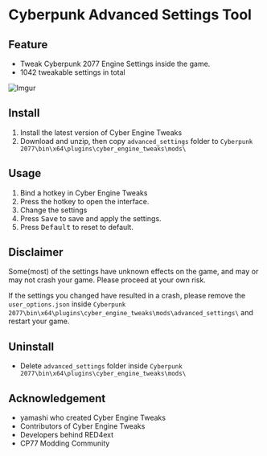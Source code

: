 # Cyberpunk Advanced Settings Tool

## Feature
- Tweak Cyberpunk 2077 Engine Settings inside the game.
- 1042 tweakable settings in total

![Imgur](https://i.imgur.com/Em9ujhU.gif)

## Install
1. Install the latest version of Cyber Engine Tweaks
2. Download and unzip, then copy `advanced_settings` folder to `Cyberpunk 2077\bin\x64\plugins\cyber_engine_tweaks\mods\`

## Usage
1. Bind a hotkey in Cyber Engine Tweaks
2. Press the hotkey to open the interface.
3. Change the settings
4. Press <kbd>Save</kbd> to save and apply the settings.
5. Press <kbd>Default</kbd> to reset to default.

## Disclaimer
Some(most) of the settings have unknown effects on the game, and may or may not crash your game.
Please proceed at your own risk.

If the settings you changed have resulted in a crash, please remove the `user_options.json` inside `Cyberpunk 2077\bin\x64\plugins\cyber_engine_tweaks\mods\advanced_settings\` and restart your game.


## Uninstall
- Delete `advanced_settings` folder inside `Cyberpunk 2077\bin\x64\plugins\cyber_engine_tweaks\mods\`

## Acknowledgement
- yamashi who created Cyber Engine Tweaks
- Contributors of Cyber Engine Tweaks
- Developers behind RED4ext
- CP77 Modding Community
